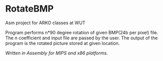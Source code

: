 # RotateBMP
Asm project for ARKO classes at WUT

Program performs n*90 degree rotation of given BMP(24b per pixel) file.
The *n* coefficient and input file are passed by the user.
The output of the program is the rotated picture stored at given location.

*Written in Assembly for MIPS and x86 platforms.*